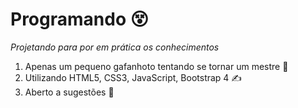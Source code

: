 # Programando 😵

_Projetando para por em prática os conhecimentos_

1. Apenas um pequeno gafanhoto tentando se tornar um mestre 🦗
2. Utilizando HTML5, CSS3, JavaScript, Bootstrap 4 ✍️
3. Aberto a sugestões 🖖
